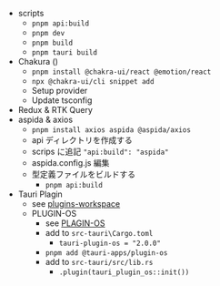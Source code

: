 - scripts
  - `pnpm api:build`
  - `pnpm dev`
  - `pnpm build`
  - `pnpm tauri build`
- Chakura ()
  - `pnpm install @chakra-ui/react @emotion/react`
  - `npx @chakra-ui/cli snippet add`
  - Setup provider
  - Update tsconfig
- Redux & RTK Query
- aspida & axios
  - `pnpm install axios aspida @aspida/axios`
  - api ディレクトリを作成する
  - scrips に追記 `"api:build": "aspida"`
  - aspida.config.js 編集
  - 型定義ファイルをビルドする
    - `pnpm api:build`
- Tauri Plagin
  - see [plugins-workspace](https://github.com/tauri-apps/plugins-workspace?tab=readme-ov-file)
  - PLUGIN-OS
    - see [PLAGIN-OS](https://github.com/tauri-apps/plugins-workspace/tree/v2/plugins/os)
    - add to `src-tauri\Cargo.toml`
      - `tauri-plugin-os = "2.0.0"`
    - `pnpm add @tauri-apps/plugin-os`
    - add to `src-tauri/src/lib.rs`
      - `.plugin(tauri_plugin_os::init())`
